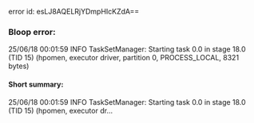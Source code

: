 error id: esLJ8AQELRjYDmpHIcKZdA==
### Bloop error:

25/06/18 00:01:59 INFO TaskSetManager: Starting task 0.0 in stage 18.0 (TID 15) (hpomen, executor driver, partition 0, PROCESS_LOCAL, 8321 bytes)
#### Short summary: 

25/06/18 00:01:59 INFO TaskSetManager: Starting task 0.0 in stage 18.0 (TID 15) (hpomen, executor dr...